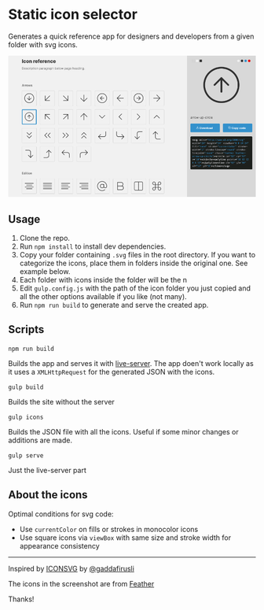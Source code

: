# Static icon selector
Generates a quick reference app for designers and developers from a given folder with svg icons.

![Screenshot](screenshot.png?raw=true)

## Usage

1. Clone the repo.
2. Run `npm install` to install dev dependencies.
3. Copy your folder containing `.svg` files in the root directory. If you want to categorize the icons, place them in folders inside the original one. See example below. 
4. Each folder with icons inside the folder will be the n
5. Edit `gulp.config.js` with the path of the icon folder you just copied and all the other options available if you like (not many).
6. Run `npm run build` to generate and serve the created app.


## Scripts

```
npm run build
```

Builds the app and serves it with [live-server](https://github.com/tapio/live-server). The app doen't work locally as it uses a `XMLHttpRequest` for the generated JSON with the icons.

````
gulp build
````

Builds the site without the server

```
gulp icons
```

Builds the JSON file with all the icons. Useful if some minor changes or additions are made.

```
gulp serve
```

Just the live-server part

## About the icons

Optimal conditions for svg code:

* Use `currentColor` on fills or strokes in monocolor icons
* Use square icons via `viewBox` with same size and stroke width for appearance consistency

----

Inspired by [ICONSVG](https://iconsvg.xyz/) by [@gaddafirusli](https://www.twitter.com/gaddafirusli)

The icons in the screenshot are from [Feather](https://feathericons.com/)

Thanks!
